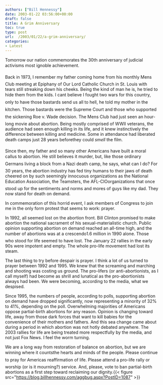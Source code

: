 ```yaml
---
authors: ["Bill Hennessy"]
date: 2003-01-22 03:56:00+00:00
draft: false
title: A Grim Anniversary
toc: true
type: post
url:  /2003/01/22/a-grim-anniversary/
categories:
- Latest
---
```


Tomorrow our nation commemorates the 30th anniversary of judicial activisms most ignoble achievement.  

Back in 1973, I remember my father coming home from his monthly Mens Club meeting at Epiphany of Our Lord Catholic Church in St. Louis with tears still streaking down his cheeks. Being the kind of man he is, he tried to hide them from the kids.  I cant believe I fought two wars for this country, only to have those bastards send us all to hell, he told my mother in the kitchen.  Those bastards were the Supreme Court and those who supported the sickening Roe v. Wade decision.  The Mens Club had just seen an hour-long movie about abortion.  Being mostly comprised of WWII veterans, the audience had seen enough killing in its life, and it knew instinctively the difference between killing and medicine.  Some in attendance had liberated death camps just 28 years beforethey could _smell_ the film.   

Since then, my father and so many other Americans have built a moral callus to abortion.  He still believes it murder, but, like those ordinary Germans living a block from a Nazi death camp, he says, what can I do?  For 30 years, the abortion industry has fed tiny humans to their jaws of death cheered on by such seemingly innocuous organizations as the National Education Association, the Teamsters, the AFL-CIOorganizations that once stood up for the sentiments and norms and mores of guys like my dad. They now stand for death on demand.

In commemoration of this horrid event, I ask members of Congress to join me in the only form protest that seems to work:  prayer.  

In 1992, all seemed lost on the abortion front.  Bill Clinton promised to make abortion the national sacrament of his sexual-materialistic church.  Public opinion supporting abortion on demand reached an all-time high, and the number of abortions was at a crescendo1.6 million in 1990 alone.  Those who stood for life seemed to have lost.  The January 22 rallies in the early 90s were impotent and empty.  The whole pro-life movement had lost its steam.   

The last thing to try before despair is prayer.  I think a lot of us turned to prayer between 1992 and 1995.  We knew that the screaming and marching and shooting was costing us ground.  The pro-lifers (or anti-abortionists, as I call myself) had become as shrill and lunatical as the pro-abortionists always had been.  We were becoming, according to the media, what we despised.

Since 1995, the numbers of people, according to polls, supporting abortion on demand have dropped significantly, now representing a minority of 32% to 41%, depending on the poll.  Overwhelming majorities of Americans oppose partial-birth abortions for any reason.  Opinion is changing toward life, away from those dark forces that want to kill babies for the convenience of their mothers and fathers.  And this sea change came about during a period in which abortion was not hotly debated anywhere.  The 2003 rallies for life are being treated more respectfully by the media, and not just Fox News.  I feel the worm turning.

We are a long way from restoration of balance on abortion, but we are winning where it countsthe hearts and minds of the people.  Please continue to pray for Americas reaffirmation of life.  Please attend a pro-life rally or worship (or is it mourning?) service.  And, please, vote to ban partial-birth abortions as a first step toward reclaiming our dignity.{{< figure src="https://blog.billhennessy.com/aggbug.aspx?PostID=1087" >}}

